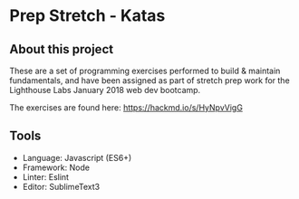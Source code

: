 # Prep Stretch - Katas

## About this project

These are a set of programming exercises performed to build & maintain 
fundamentals, and have been assigned as part of stretch prep work for the
Lighthouse Labs January 2018 web dev bootcamp.

The exercises are found here: https://hackmd.io/s/HyNpvVigG

## Tools

- Language: Javascript (ES6+)
- Framework: Node
- Linter: Eslint
- Editor: SublimeText3
